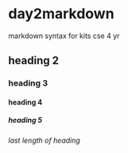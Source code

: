 # day2markdown
markdown syntax for kits cse 4 yr
## heading 2
### heading 3
#### heading 4
##### heading 5
###### last length of heading 
